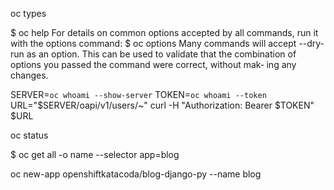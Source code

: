 oc types


$ oc help
For details on common options accepted by all commands, run it with the options
command:
$ oc options
Many commands will accept --dry-run as an option. This can be used to validate
that the combination of options you passed the command were correct, without mak‐
ing any changes.

SERVER=`oc whoami --show-server`
TOKEN=`oc whoami --token`
URL="$SERVER/oapi/v1/users/~"
curl -H "Authorization: Bearer $TOKEN" $URL



oc status


$ oc get all -o name --selector app=blog

oc new-app openshiftkatacoda/blog-django-py --name blog

